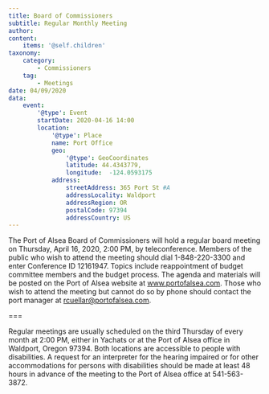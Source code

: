 ```yaml
---
title: Board of Commissioners
subtitle: Regular Monthly Meeting
author: 
content:
    items: '@self.children'
taxonomy:
    category: 
        - Commissioners
    tag: 
        - Meetings
date: 04/09/2020
data:
    event:
        '@type': Event
        startDate: 2020-04-16 14:00
        location:
            '@type': Place
            name: Port Office
            geo:
                '@type': GeoCoordinates
                latitude: 44.4343779,
                longitude:  -124.0593175 
            address:
                streetAddress: 365 Port St #A
                addressLocality: Waldport
                addressRegion: OR
                postalCode: 97394
                addressCountry: US
---
```


The Port of Alsea Board of Commissioners will hold a regular board meeting on Thursday, April 16, 2020, 2:00 PM, by teleconference. Members of the public who wish to attend the meeting should dial 1-848-220-3300 and enter Conference ID 12161947. Topics include reappointment of budget committee members and the budget process. The agenda and materials will be posted on the Port of Alsea website at www.portofalsea.com. Those who wish to attend the meeting but cannot do so by phone should contact the port manager at rcuellar@portofalsea.com.

===

Regular meetings are usually scheduled on the third Thursday of every month at 2:00 PM, either in Yachats or at the Port of Alsea office in Waldport, Oregon 97394. Both locations are accessible to people with disabilities. A request for an interpreter for the hearing impaired or for other accommodations for persons with disabilities should be made at least 48 hours in advance of the meeting to the Port of Alsea office at 541-563-3872.

